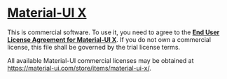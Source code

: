 # [Material-UI X](https://material-ui.com/x/)

This is commercial software.
To use it, you need to agree to the [**End User License Agreement for Material-UI X**](https://material-ui.com/x/license/).
If you do not own a commercial license, this file shall be governed by the trial license terms.

All available Material-UI commercial licenses may be obtained at https://material-ui.com/store/items/material-ui-x/.
